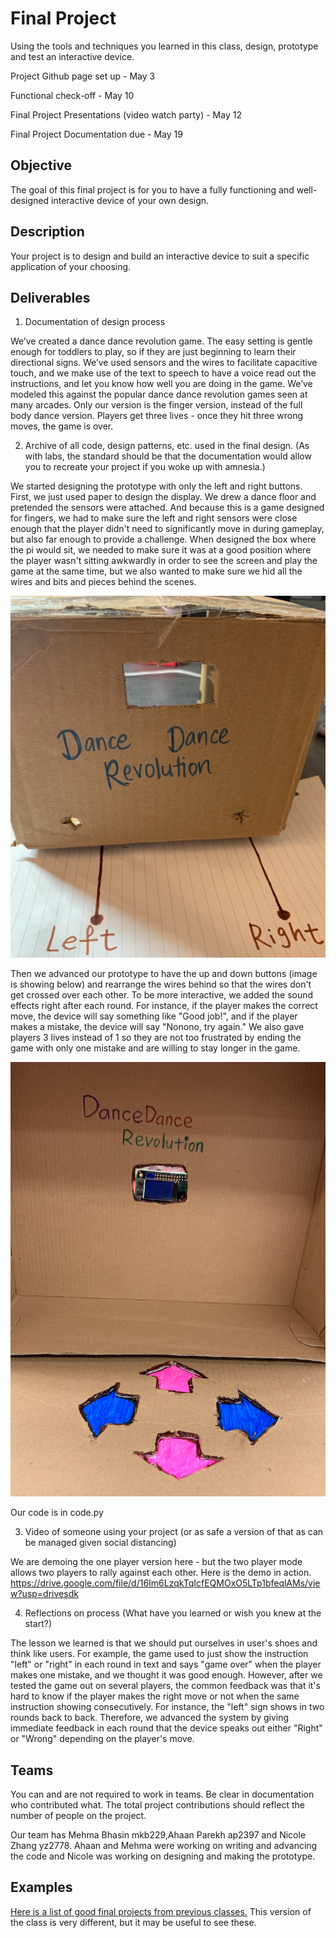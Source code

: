 # Final Project

Using the tools and techniques you learned in this class, design, prototype and test an interactive device.

Project Github page set up - May 3

Functional check-off - May 10
 
Final Project Presentations (video watch party) - May 12

Final Project Documentation due - May 19



## Objective

The goal of this final project is for you to have a fully functioning and well-designed interactive device of your own design.
 
## Description
Your project is to design and build an interactive device to suit a specific application of your choosing. 

## Deliverables

1. Documentation of design process

We’ve created a dance dance revolution game. The easy setting is gentle enough for toddlers to play, so if they are just beginning to learn their directional signs. We’ve used sensors and the wires to facilitate capacitive touch, and we make use of the text to speech to have a voice read out the instructions, and let you know how well you are doing in the game. We’ve modeled this against the popular dance dance revolution games seen at many arcades. Only our version is the finger version, instead of the full body dance version. Players get three lives - once they hit three wrong moves, the game is over. 

2. Archive of all code, design patterns, etc. used in the final design. (As with labs, the standard should be that the documentation would allow you to recreate your project if you woke up with amnesia.)

We started designing the prototype with only the left and right buttons. First, we just used paper to design the display. We drew a dance floor and pretended the sensors were attached. And because this is a game designed for fingers, we had to make sure the left and right sensors were close enough that the player didn't need to significantly move in during gameplay, but also far enough to provide a challenge. When designed the box where the pi would sit, we needed to make sure it was at a good position where the player wasn't sitting awkwardly in order to see the screen and play the game at the same time, but we also wanted to make sure we hid all the wires and bits and pieces behind the scenes.

![alt text](https://github.com/nicole-zy/Interactive-Lab-Hub/blob/Spring2021/Final%20Project/1.png?width=1500&height=1100)

Then we advanced our prototype to have the up and down buttons (image is showing below) and rearrange the wires behind so that the wires don't get crossed over each other. To be more interactive, we added the sound effects right after each round. For instance, if the player makes the correct move, the device will say something like "Good job!", and if the player makes a mistake, the device will say "Nonono, try again." We also gave players 3 lives instead of 1 so they are not too frustrated by ending the game with only one mistake and are willing to stay longer in the game.

![alt text](https://github.com/nicole-zy/Interactive-Lab-Hub/blob/Spring2021/Final%20Project/prototype.png?width=1500&height=1100)

Our code is in code.py

3. Video of someone using your project (or as safe a version of that as can be managed given social distancing)

We are demoing the one player version here - but the two player mode allows two players to rally against each other. 
Here is the demo in action. https://drive.google.com/file/d/16Im6LzqkTqIcfEQMOxO5LTp1bfeqlAMs/view?usp=drivesdk

4. Reflections on process (What have you learned or wish you knew at the start?)

The lesson we learned is that we should put ourselves in user's shoes and think like users. For example, the game used to just show the instruction "left" or "right" in each round in text and says "game over" when the player makes one mistake, and we thought it was good enough. However,  after we tested the game out on several players, the common feedback was that it's hard to know if the player makes the right move or not when the same instruction showing consecutively. For instance, the "left" sign shows in two rounds back to back. Therefore, we advanced the system by giving immediate feedback in each round that the device speaks out either "Right" or "Wrong" depending on the player's move.

## Teams

You can and are not required to work in teams. Be clear in documentation who contributed what. The total project contributions should reflect the number of people on the project.

Our team has Mehma Bhasin mkb229,Ahaan Parekh ap2397 and Nicole Zhang yz2778. Ahaan and Mehma were working on writing and advancing the code and Nicole was working on designing and making the prototype.

## Examples

[Here is a list of good final projects from previous classes.](https://github.com/FAR-Lab/Developing-and-Designing-Interactive-Devices/wiki/Previous-Final-Projects)
This version of the class is very different, but it may be useful to see these.
